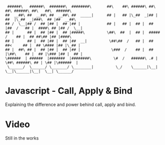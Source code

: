      ######\   ######\  #######\  ########\       ##\    ##\ ######\ ##\   ##\ ######\ ##\   ##\  ######\
    ##  __##\ ##  __##\ ##  __##\ ##  _____|      ## |   ## |\_##  _|## | ##  |\_##  _|###\  ## |##  __##\
    ## /  \__|## /  ## |## |  ## |## |            ## |   ## |  ## |  ## |##  /   ## |  ####\ ## |## /  \__|
    ## |      ## |  ## |## |  ## |#####\          \##\  ##  |  ## |  #####  /    ## |  ## ##\## |## |####\
    ## |      ## |  ## |## |  ## |##  __|          \##\##  /   ## |  ##  ##<     ## |  ## \#### |## |\_## |
    ## |  ##\ ## |  ## |## |  ## |## |              \###  /    ## |  ## |\##\    ## |  ## |\### |## |  ## |
    \######  | ######  |#######  |########\          \#  /   ######\ .# | \##\ ######\ ## | \## |\######  |
     \______/  \______/ \_______/ \________|          \_/    \______|\__|  \__|\______|\__|  \__| \______/

# Javascript - Call, Apply & Bind

Explaining the difference and power behind call, apply and bind.

# Video

Still in the works
